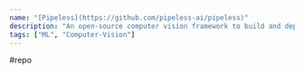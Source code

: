 ```yaml
---
name: "[Pipeless](https://github.com/pipeless-ai/pipeless)"
description: "An open-source computer vision framework to build and deploy apps in minutes without worrying about multimedia pipelines"
tags: ["ML", "Computer-Vision"]
---
```

#repo